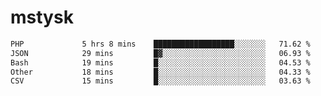 # mstysk

<!--START_SECTION:waka-->

```txt
PHP             5 hrs 8 mins    ██████████████████░░░░░░░   71.62 %
JSON            29 mins         █▓░░░░░░░░░░░░░░░░░░░░░░░   06.93 %
Bash            19 mins         █░░░░░░░░░░░░░░░░░░░░░░░░   04.53 %
Other           18 mins         █░░░░░░░░░░░░░░░░░░░░░░░░   04.33 %
CSV             15 mins         █░░░░░░░░░░░░░░░░░░░░░░░░   03.63 %
```

<!--END_SECTION:waka-->
